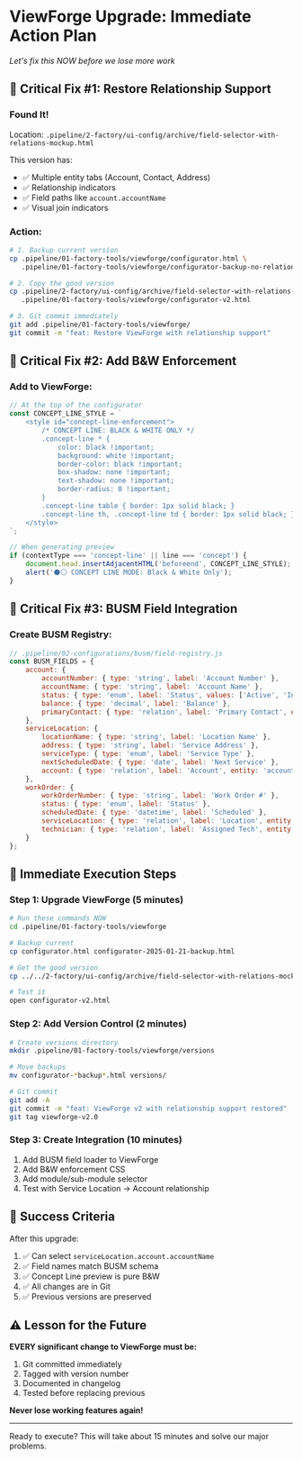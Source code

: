 # ViewForge Upgrade: Immediate Action Plan
*Let's fix this NOW before we lose more work*

## 🔴 Critical Fix #1: Restore Relationship Support

### Found It!
Location: `.pipeline/2-factory/ui-config/archive/field-selector-with-relations-mockup.html`

This version has:
- ✅ Multiple entity tabs (Account, Contact, Address)  
- ✅ Relationship indicators
- ✅ Field paths like `account.accountName`
- ✅ Visual join indicators

### Action:
```bash
# 1. Backup current version
cp .pipeline/01-factory-tools/viewforge/configurator.html \
   .pipeline/01-factory-tools/viewforge/configurator-backup-no-relations.html

# 2. Copy the good version
cp .pipeline/2-factory/ui-config/archive/field-selector-with-relations-mockup.html \
   .pipeline/01-factory-tools/viewforge/configurator-v2.html

# 3. Git commit immediately
git add .pipeline/01-factory-tools/viewforge/
git commit -m "feat: Restore ViewForge with relationship support"
```

## 🔴 Critical Fix #2: Add B&W Enforcement

### Add to ViewForge:
```javascript
// At the top of the configurator
const CONCEPT_LINE_STYLE = `
    <style id="concept-line-enforcement">
        /* CONCEPT LINE: BLACK & WHITE ONLY */
        .concept-line * {
            color: black !important;
            background: white !important;
            border-color: black !important;
            box-shadow: none !important;
            text-shadow: none !important;
            border-radius: 0 !important;
        }
        .concept-line table { border: 1px solid black; }
        .concept-line th, .concept-line td { border: 1px solid black; }
    </style>
`;

// When generating preview
if (contextType === 'concept-line' || line === 'concept') {
    document.head.insertAdjacentHTML('beforeend', CONCEPT_LINE_STYLE);
    alert('⚫⚪ CONCEPT LINE MODE: Black & White Only');
}
```

## 🔴 Critical Fix #3: BUSM Field Integration

### Create BUSM Registry:
```javascript
// .pipeline/02-configurations/busm/field-registry.js
const BUSM_FIELDS = {
    account: {
        accountNumber: { type: 'string', label: 'Account Number' },
        accountName: { type: 'string', label: 'Account Name' },
        status: { type: 'enum', label: 'Status', values: ['Active', 'Inactive'] },
        balance: { type: 'decimal', label: 'Balance' },
        primaryContact: { type: 'relation', label: 'Primary Contact', entity: 'contact' }
    },
    serviceLocation: {
        locationName: { type: 'string', label: 'Location Name' },
        address: { type: 'string', label: 'Service Address' },
        serviceType: { type: 'enum', label: 'Service Type' },
        nextScheduledDate: { type: 'date', label: 'Next Service' },
        account: { type: 'relation', label: 'Account', entity: 'account' }
    },
    workOrder: {
        workOrderNumber: { type: 'string', label: 'Work Order #' },
        status: { type: 'enum', label: 'Status' },
        scheduledDate: { type: 'datetime', label: 'Scheduled' },
        serviceLocation: { type: 'relation', label: 'Location', entity: 'serviceLocation' },
        technician: { type: 'relation', label: 'Assigned Tech', entity: 'user' }
    }
};
```

## 🚀 Immediate Execution Steps

### Step 1: Upgrade ViewForge (5 minutes)
```bash
# Run these commands NOW
cd .pipeline/01-factory-tools/viewforge

# Backup current
cp configurator.html configurator-2025-01-21-backup.html

# Get the good version
cp ../../2-factory/ui-config/archive/field-selector-with-relations-mockup.html ./configurator-v2.html

# Test it
open configurator-v2.html
```

### Step 2: Add Version Control (2 minutes)
```bash
# Create versions directory
mkdir .pipeline/01-factory-tools/viewforge/versions

# Move backups
mv configurator-*backup*.html versions/

# Git commit
git add -A
git commit -m "feat: ViewForge v2 with relationship support restored"
git tag viewforge-v2.0
```

### Step 3: Create Integration (10 minutes)
1. Add BUSM field loader to ViewForge
2. Add B&W enforcement CSS
3. Add module/sub-module selector
4. Test with Service Location → Account relationship

## 🎯 Success Criteria

After this upgrade:
1. ✅ Can select `serviceLocation.account.accountName`
2. ✅ Field names match BUSM schema
3. ✅ Concept Line preview is pure B&W
4. ✅ All changes are in Git
5. ✅ Previous versions are preserved

## ⚠️ Lesson for the Future

**EVERY significant change to ViewForge must be:**
1. Git committed immediately
2. Tagged with version number
3. Documented in changelog
4. Tested before replacing previous

**Never lose working features again!**

---

Ready to execute? This will take about 15 minutes and solve our major problems.